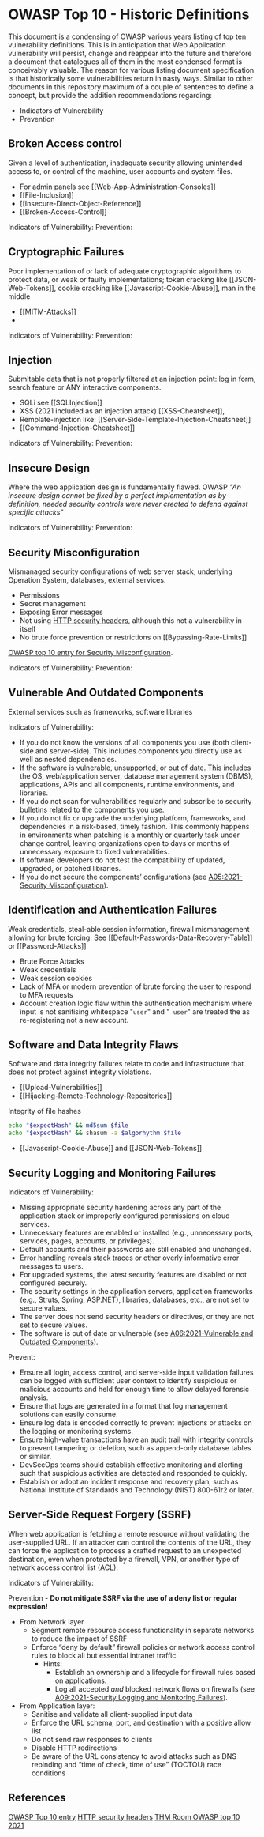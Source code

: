 # OWASP Top 10 - Historic Definitions 

This document is a condensing of OWASP various years listing of top ten vulnerability definitions. This is in  anticipation that Web Application vulnerability will persist, change and reappear into the future and therefore a document that catalogues all of them in the most condensed format is conceivably valuable.  The reason for various listing document specification is that historically some vulnerabilities return in nasty ways. Similar to other documents in this repository maximum of a couple of sentences to define a concept, but provide the addition recommendations regarding:
- Indicators of Vulnerability
- Prevention

## Broken Access control 	

Given a level of authentication, inadequate security allowing unintended access to, or control of the machine, user accounts and system files. 
- For admin panels see [[Web-App-Administration-Consoles]]
- [[File-Inclusion]]
- [[Insecure-Direct-Object-Reference]]
- [[Broken-Access-Control]]

Indicators of Vulnerability:
Prevention:

## Cryptographic Failures

Poor implementation of or lack of adequate cryptographic algorithms to protect data, or weak or faulty implementations; token cracking like [[JSON-Web-Tokens]], cookie cracking like [[Javascript-Cookie-Abuse]], man in the middle
- [[MITM-Attacks]]
- 
Indicators of Vulnerability:
Prevention:

## Injection

Submitable data that is not properly filtered at an injection point: log in form, search feature or ANY interactive components.
- SQLi see [[SQLInjection]]
- XSS (2021 included as an injection attack) [[XSS-Cheatsheet]], 
- Remplate-injection like: [[Server-Side-Template-Injection-Cheatsheet]]
- [[Command-Injection-Cheatsheet]] 

Indicators of Vulnerability:
Prevention:

## Insecure Design

Where the web application design is fundamentally flawed. OWASP *"An insecure design cannot be fixed by a perfect implementation as by definition, needed security controls were never created to defend against specific attacks"*

Indicators of Vulnerability:
Prevention:

## Security Misconfiguration

Mismanaged security configurations of web server stack, underlying Operation System, databases, external services. 
- Permissions
- Secret management
- Exposing Error messages 
- Not using [HTTP security headers](https://owasp.org/www-project-secure-headers/), although this not a vulnerability in itself
- No brute force prevention or restrictions on [[Bypassing-Rate-Limits]]

[OWASP top 10 entry for Security Misconfiguration](https://owasp.org/Top10/A05_2021-Security_Misconfiguration/).

Indicators of Vulnerability:
Prevention:

## Vulnerable And Outdated Components

External services such as frameworks, software libraries

Indicators of Vulnerability:
- If you do not know the versions of all components you use (both client-side and server-side). This includes components you directly use as well as nested dependencies.
- If the software is vulnerable, unsupported, or out of date. This includes the OS, web/application server, database management system (DBMS), applications, APIs and all components, runtime environments, and libraries.
- If you do not scan for vulnerabilities regularly and subscribe to security bulletins related to the components you use.    
- If you do not fix or upgrade the underlying platform, frameworks, and dependencies in a risk-based, timely fashion. This commonly happens in environments when patching is a monthly or quarterly task under change control, leaving organizations open to days or months of unnecessary exposure to fixed vulnerabilities.
- If software developers do not test the compatibility of updated, upgraded, or patched libraries.
- If you do not secure the components’ configurations (see [A05:2021-Security Misconfiguration](https://owasp.org/Top10/A05_2021-Security_Misconfiguration/)).

## Identification and Authentication Failures

Weak credentials, steal-able session information, firewall mismanagement allowing for brute forcing. See [[Default-Passwords-Data-Recovery-Table]] or [[Password-Attacks]]
- Brute Force Attacks
- Weak credentials
- Weak session cookies
- Lack of MFA or modern prevention of brute forcing the user to respond to MFA requests
- Account creation logic flaw within the authentication mechanism where input is not sanitising whitespace "`user`" and  "` user`" are treated the as re-registering not a new account. 

## Software and Data Integrity Flaws

Software and data integrity failures relate to code and infrastructure that does not protect against integrity violations. 
- [[Upload-Vulnerabilities]]
- [[Hijacking-Remote-Technology-Repositories]]


Integrity of file hashes
```bash
echo "$expectHash" && md5sum $file
echo "$expectHash" && shasum -a $algorhythm $file
```

- [[Javascript-Cookie-Abuse]] and [[JSON-Web-Tokens]]

## Security Logging and Monitoring Failures

Indicators of Vulnerability:
- Missing appropriate security hardening across any part of the application stack or improperly configured permissions on cloud services.
- Unnecessary features are enabled or installed (e.g., unnecessary ports, services, pages, accounts, or privileges).
- Default accounts and their passwords are still enabled and unchanged.
- Error handling reveals stack traces or other overly informative error messages to users.
- For upgraded systems, the latest security features are disabled or not configured securely.
- The security settings in the application servers, application frameworks (e.g., Struts, Spring, ASP.NET), libraries, databases, etc., are not set to secure values.
- The server does not send security headers or directives, or they are not set to secure values.
- The software is out of date or vulnerable (see [A06:2021-Vulnerable and Outdated Components](https://owasp.org/Top10/A06_2021-Vulnerable_and_Outdated_Components/)).

Prevent:
- Ensure all login, access control, and server-side input validation failures can be logged with sufficient user context to identify suspicious or malicious accounts and held for enough time to allow delayed forensic analysis.
- Ensure that logs are generated in a format that log management solutions can easily consume.
- Ensure log data is encoded correctly to prevent injections or attacks on the logging or monitoring systems.
- Ensure high-value transactions have an audit trail with integrity controls to prevent tampering or deletion, such as append-only database tables or similar.    
- DevSecOps teams should establish effective monitoring and alerting such that suspicious activities are detected and responded to quickly.
- Establish or adopt an incident response and recovery plan, such as National Institute of Standards and Technology (NIST) 800-61r2 or later.

## Server-Side Request Forgery (SSRF)

When web application is fetching a remote resource without validating the user-supplied URL.  If an attacker can control the contents of the URL, they can force the application to process a crafted request to an unexpected destination, even when protected by a firewall, VPN, or another type of network access control list (ACL).

Indicators of Vulnerability:

Prevention - **Do not mitigate SSRF via the use of a deny list or regular expression!**
- From Network layer
	- Segment remote resource access functionality in separate networks to reduce the impact of SSRF
	- Enforce “deny by default” firewall policies or network access control rules to block all but essential intranet traffic.  
		- Hints:  
		    - Establish an ownership and a lifecycle for firewall rules based on applications.  
		    - Log all accepted _and_ blocked network flows on firewalls (see [A09:2021-Security Logging and Monitoring Failures](https://owasp.org/Top10/A09_2021-Security_Logging_and_Monitoring_Failures/)).
- From Application layer:
	- Sanitise and validate all client-supplied input data   
	- Enforce the URL schema, port, and destination with a positive allow list
	- Do not send raw responses to clients
	- Disable HTTP redirections
	- Be aware of the URL consistency to avoid attacks such as DNS rebinding and “time of check, time of use” (TOCTOU) race conditions


## References

[OWASP Top 10 entry](https://owasp.org/Top10/)
[HTTP security headers](https://owasp.org/www-project-secure-headers/)
[THM Room OWASP top 10 2021](https://tryhackme.com/room/owasptop102021)